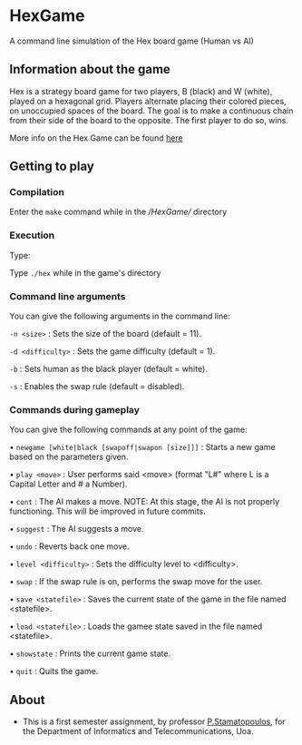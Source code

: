 # HexGame
A command line simulation of the Hex board game (Human vs AI)


## Information about the game

Hex is a strategy board game for two players, B (black) and W (white), played on a hexagonal grid. Players alternate placing their colored pieces, on unoccupied spaces of the board. The goal is to make a continuous chain from their side of the board to the opposite. The first player to do so, wins.

More info on the Hex Game can be found [here](https://en.wikipedia.org/wiki/Hex_(board_game))

## Getting to play

### Compilation

Enter the ``` make ``` command while in the */HexGame/* directory

### Execution 

Type:

Type ``` ./hex ``` while in the game's directory

### Command line arguments
You can give the following arguments in the command line:

``` -n <size> ``` : Sets the size of the board (default = 11).

``` -d <difficulty> ``` : Sets the game difficulty (default = 1).

``` -b ``` : Sets human as the black player (default = white).

``` -s ``` : Enables the swap rule (default = disabled).

### Commands during gameplay
You can give the following commands at any point of the game:

• ``` newgame [white|black [swapoff|swapon [size]]] ``` : Starts a new game based on the parameters given.

• ``` play <move> ``` : User performs said \<move\> (format "L#" where L is a Capital Letter and # a Number).

• ``` cont ``` : The AI makes a move.
NOTE: At this stage, the AI is not properly functioning. This will be improved in future commits. 

• ``` suggest ``` : The AI suggests a move.

• ``` undo ``` : Reverts back one move.

• ``` level <difficulty> ``` : Sets the difficulty level to \<difficulty\>.

• ``` swap ``` : If the swap rule is on, performs the swap move for the user.

• ``` save <statefile> ``` : Saves the current state of the game in the file named \<statefile\>.

• ``` load <statefile> ``` : Loads the gamee state saved in the file named \<statefile\>.

• ``` showstate ``` : Prints the current game state.

• ``` quit ``` : Quits the game.


## About
- This is a first semester assignment, by professor [P.Stamatopoulos](http://cgi.di.uoa.gr/~takis/Welcome.html), for the Department of Informatics and Telecommunications, Uoa.
